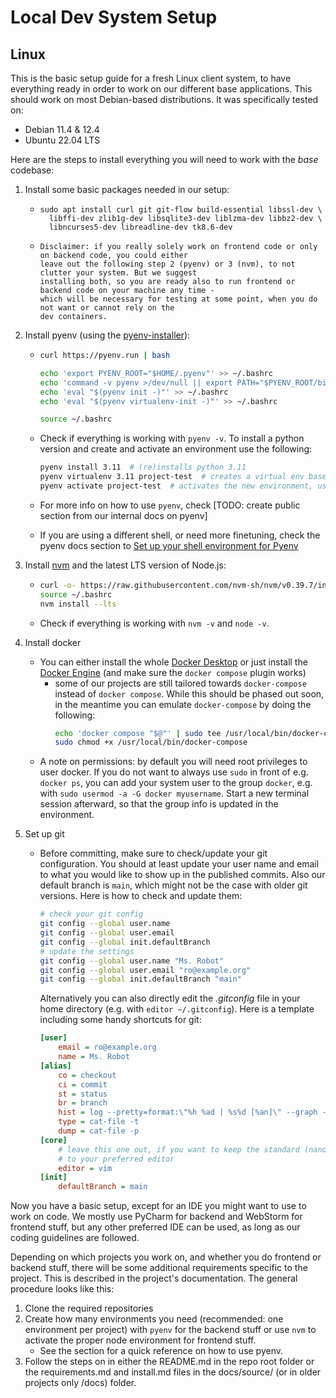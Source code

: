 # Local Dev System Setup

## Linux

This is the basic setup guide for a fresh Linux client system, to
have everything ready in order to work on our different base applications.
This should work on most Debian-based distributions. It was specifically tested on:

- Debian 11.4 & 12.4
- Ubuntu 22.04 LTS

Here are the steps to install everything you will need to work with the _base_ codebase:

1. Install some basic packages needed in our setup:
   - ```
     sudo apt install curl git git-flow build-essential libssl-dev \
       libffi-dev zlib1g-dev libsqlite3-dev liblzma-dev libbz2-dev \
       libncurses5-dev libreadline-dev tk8.6-dev
     ```
   - ```{note}
     Disclaimer: if you really solely work on frontend code or only on backend code, you could either
     leave out the following step 2 (pyenv) or 3 (nvm), to not clutter your system. But we suggest
     installing both, so you are ready also to run frontend or backend code on your machine any time -
     which will be necessary for testing at some point, when you do not want or cannot rely on the
     dev containers.
     ```
2. Install pyenv (using the [pyenv-installer](https://github.com/pyenv/pyenv-installer)):

   - ```bash
     curl https://pyenv.run | bash

     echo 'export PYENV_ROOT="$HOME/.pyenv"' >> ~/.bashrc
     echo 'command -v pyenv >/dev/null || export PATH="$PYENV_ROOT/bin:$PATH"' >> ~/.bashrc
     echo 'eval "$(pyenv init -)"' >> ~/.bashrc
     echo 'eval "$(pyenv virtualenv-init -)"' >> ~/.bashrc

     source ~/.bashrc
     ```

   - Check if everything is working with `pyenv -v`. To install a python version and create and
     activate an environment use the following:
     ```bash
     pyenv install 3.11  # (re)installs python 3.11
     pyenv virtualenv 3.11 project-test  # creates a virtual env based on python 3.11
     pyenv activate project-test  # activates the new environment, use pyenv deactivate to deactivate
     ```
   - For more info on how to use `pyenv`, check [TODO: create public section from our internal docs on pyenv]
   - If you are using a different shell, or need more finetuning, check the pyenv docs section to
     [Set up your shell environment for Pyenv](https://github.com/pyenv/pyenv#set-up-your-shell-environment-for-pyenv)

3. Install [nvm](https://github.com/nvm-sh/nvm) and the latest LTS version of Node.js:
   - ```bash
     curl -o- https://raw.githubusercontent.com/nvm-sh/nvm/v0.39.7/install.sh | bash
     source ~/.bashrc
     nvm install --lts
     ```
   - Check if everything is working with `nvm -v` and `node -v`.
4. Install docker
   - You can either install the whole [Docker Desktop](https://docs.docker.com/desktop/) or just install the
     [Docker Engine](https://docs.docker.com/engine/) (and make sure the `docker compose` plugin works)
     - some of our projects are still tailored towards `docker-compose` instead of `docker compose`. While this
       should be phased out soon, in the meantime you can emulate `docker-compose` by doing the following:
       ```bash
       echo 'docker compose "$@"' | sudo tee /usr/local/bin/docker-compose
       sudo chmod +x /usr/local/bin/docker-compose
       ```
   - A note on permissions: by default you will need root privileges to user docker. If you do
     not want to always use `sudo` in front of e.g. `docker ps`, you can add your system user
     to the group `docker`, e.g. with `sudo usermod -a -G docker myusername`. Start a new
     terminal session afterward, so that the group info is updated in the environment.
5. Set up git
   - Before committing, make sure to check/update your git configuration. You should at least update your user name
     and email to what you would like to show up in the published commits. Also our default branch is `main`, which
     might not be the case with older git versions. Here is how to check and update them:
     ```bash
     # check your git config
     git config --global user.name
     git config --global user.email
     git config --global init.defaultBranch
     # update the settings
     git config --global user.name "Ms. Robot"
     git config --global user.email "ro@example.org"
     git config --global init.defaultBranch "main"
     ```
     Alternatively you can also directly edit the _.gitconfig_ file in your home directory (e.g. with
     `editor ~/.gitconfig`). Here is a template including some handy shortcuts for git:
     ```ini
     [user]
         email = ro@example.org
         name = Ms. Robot
     [alias]
         co = checkout
         ci = commit
         st = status
         br = branch
         hist = log --pretty=format:\"%h %ad | %s%d [%an]\" --graph --date=short
         type = cat-file -t
         dump = cat-file -p
     [core]
         # leave this one out, if you want to keep the standard (nano), or change
         # to your preferred editor
         editor = vim
     [init]
         defaultBranch = main
     ```

Now you have a basic setup, except for an IDE you might want to use to work on code.
We mostly use PyCharm for backend and WebStorm for frontend stuff, but any other preferred IDE can be used,
as long as our coding guidelines are followed.

Depending on which projects you work on, and whether you do frontend or backend stuff,
there will be some additional requirements specific to the project.
This is described in the project's documentation.
The general procedure looks like this:

1. Clone the required repositories
2. Create how many environments you need (recommended: one environment per project) with `pyenv` for the backend stuff
   or use `nvm` to activate the proper node environment for frontend stuff.
   - See the [](./tools.md) section for a quick reference on how to use pyenv.
3. Follow the steps on in either the README.md in the repo root folder or the requirements.md and install.md files
   in the docs/source/ (or in older projects only /docs) folder.
